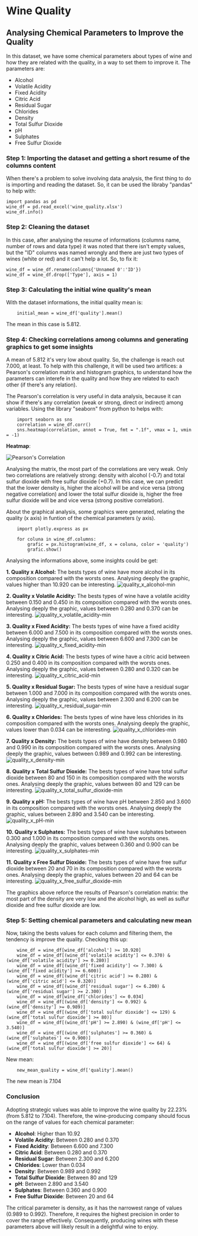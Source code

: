 # Wine Quality
## Analysing Chemical Parameters to Improve the Quality

In this dataset, we have some chemical parameters about types of wine and how they are related with the quality, in a way to set them to improve it. The parameters are:

- Alcohol
- Volatile Acidity
- Fixed Acidity
- Citric Acid
- Residual Sugar
- Chlorides
- Density
- Total Sulfur Dioxide
- pH
- Sulphates
- Free Sulfur Dioxide

### Step 1: Importing the dataset and getting a short resume of the columns content
When there's a problem to solve involving data analysis, the first thing to do is importing and reading the dataset. So, it can be used the libraby "pandas" to help with:

    import pandas as pd
    wine_df = pd.read_excel('wine_quality.xlsx')
    wine_df.info()

### Step 2: Cleaning the dataset
In this case, after analysing the resume of informations (columns name, number of rows and data type) it was noted that there isn't empty values, but the "ID" columns was named wrongly and there are just two types of wines (white or red) and it can't help a lot. So, to fix it:

    wine_df = wine_df.rename(columns{'Unnamed 0':'ID'})
    wine_df = wine_df.drop(['Type'], axis = 1)

### Step 3: Calculating the initial wine quality's mean
With the dataset informations, the initial quality mean is:

        initial_mean = wine_df['quality'].mean()

The mean in this case is 5.812.

### Step 4: Checking correlations among columns and generating graphics to get some insights 
A mean of 5.812 it's very low about quality. So, the challenge is reach out 7.000, at least. To help with this challenge, it will be used two artifices: a Pearson's correlation matrix and histogram graphics, to understand how the parameters can interefe in the quality and how they are related to each other (if there's any relation). 

The Pearson's correlation is very useful in data analysis, because it can show if there's any correlation (weak or strong, direct or indirect) among variables. Using the library "seaborn" from python to helps with:

        import seaborn as sns
        correlation = wine_df.corr()
        sns.heatmap(correlation, annot = True, fmt = ".1f", vmax = 1, vmin = -1)

**Heatmap**: 

![Pearson's Correlation](https://github.com/JPedroPy/Wine_Quality_Data_Analysis/assets/141521444/0e6b05cd-11fb-4688-90ea-500295cfaaa9)

Analysing the matrix, the most part of the correlations are very weak. Only two correlations are relatively strong: density with alcohol (-0.7) and total sulfur dioxide with free sulfur dioxide (+0.7). In this case, we can predict that the lower density is, higher the alcohol will be and vice versa (strong negative correlation) and lower the total sulfur dioxide is, higher the free sulfur dioxide will be and vice versa (strong positive correlation).

About the graphical analysis, some graphics were generated, relating the quality (x axis) in funtion of the chemical parameters (y axis). 

        import plotly.express as px
        
        for coluna in wine_df.columns:
            grafic = px.histogram(wine_df, x = coluna, color = 'quality')
            grafic.show()
            
Analysing the informations above, some insights could be get:

**1. Quality x Alcohol:** The bests types of wine have more alcohol in its composition compared with the worsts ones. Analysing deeply the graphic, values higher than 10.920 can be interesting.
![quality_x_alcohol-min](https://github.com/JPedroPy/Wine_Quality_Data_Analysis/assets/141521444/e62472c8-9308-4f35-9fdd-03edc2da0d7d)

**2. Quality x Volatile Acidity:** The bests types of wine have a volatile acidity between 0.150 and 0.450 in its composition compared with the worsts ones. Analysing deeply the graphic, values between 0.280 and 0.370 can be interesting.
![quality_x_volatile_acidity-min](https://github.com/JPedroPy/Wine_Quality_Data_Analysis/assets/141521444/4edb4e0e-4b96-4fac-958c-f6dbd9ae33cc)

**3. Quality x Fixed Acidity:** The bests types of wine have a fixed acidity between 6.000 and 7.500 in its composition compared with the worsts ones. Analysing deeply the graphic, values between 6.600 and 7.300 can be interesting.
![quality_x_fixed_acidity-min](https://github.com/JPedroPy/Wine_Quality_Data_Analysis/assets/141521444/dd196626-dd8e-4fc9-ac1c-b192ae05bdf2)

**4. Quality x Citric Acid:** The bests types of wine have a citric acid between 0.250 and 0.400 in its composition compared with the worsts ones. Analysing deeply the graphic, values between 0.280 and 0.320 can be interesting.
![quality_x_citric_acid-min](https://github.com/JPedroPy/Wine_Quality_Data_Analysis/assets/141521444/0806a314-9134-47f6-822f-f3af68c16a05)

**5. Quality x Residual Sugar:** The bests types of wine have a residual sugar between 1.000 and 7.000 in its composition compared with the worsts ones. Analysing deeply the graphic, values between 2.300 and 6.200 can be interesting.
![quality_x_residual_sugar-min](https://github.com/JPedroPy/Wine_Quality_Data_Analysis/assets/141521444/078f6651-8fd5-4b48-9ec9-7afc51c467aa)

**6. Quality x Chlorides:** The bests types of wine have less chlorides in its composition compared with the worsts ones. Analysing deeply the graphic, values lower than 0.034 can be interesting.
![quality_x_chlorides-min](https://github.com/JPedroPy/Wine_Quality_Data_Analysis/assets/141521444/707adb0f-8da3-49e1-aa32-8e0cc6a50574)

**7. Quality x Density:** The bests types of wine have density between 0.980 and 0.990 in its composition compared with the worsts ones. Analysing deeply the graphic, values between 0.989 and 0.992 can be interesting.
![quality_x_density-min](https://github.com/JPedroPy/Wine_Quality_Data_Analysis/assets/141521444/89cbe9c0-8cda-46e2-80fa-ff8ce98dd60d)

**8. Quality x Total Sulfur Dioxide:** The bests types of wine have total sulfur dioxide between 80 and 150 in its composition compared with the worsts ones. Analysing deeply the graphic, values between 80 and 129 can be interesting.
![quality_x_total_sulfur_dioxide-min](https://github.com/JPedroPy/Wine_Quality_Data_Analysis/assets/141521444/835640a9-a1b5-4062-9c50-3516897001a4)

**9. Quality x pH:** The bests types of wine have pH between 2.850 and 3.600 in its composition compared with the worsts ones. Analysing deeply the graphic, values between 2.890 and 3.540 can be interesting.
![quality_x_pH-min](https://github.com/JPedroPy/Wine_Quality_Data_Analysis/assets/141521444/d15a7c73-3a5a-4b4a-b791-cb0decf55087)

**10. Quality x Sulphates:** The bests types of wine have sulphates between 0.300 and 1.000 in its composition compared with the worsts ones. Analysing deeply the graphic, values between 0.360 and 0.900 can be interesting.
![quality_x_sulphates-min](https://github.com/JPedroPy/Wine_Quality_Data_Analysis/assets/141521444/383faa72-c33f-44d7-b91c-46ef1df82744)

**11. Quality x Free Sulfur Dioxide:** The bests types of wine have free sulfur dioxide between 20 and 70 in its composition compared with the worsts ones. Analysing deeply the graphic, values between 20 and 64 can be interesting.
![quality_x_free_sulfur_dioxide-min](https://github.com/JPedroPy/Wine_Quality_Data_Analysis/assets/141521444/51190c01-fcba-4c45-bae6-59d1ac670d57)

The graphics above reforce the results of Pearson's correlation matrix: the most part of the density are very low and the alcohol high, as well as sulfur dioxide and free sulfur dioxide are low.

### Step 5: Setting chemical parameters and calculating new mean
Now, taking the bests values for each column and filtering them, the tendency is improve the quality. Checking this up:

        wine_df = wine_df[wine_df['alcohol'] >= 10.920]
        wine_df = wine_df[(wine_df['volatile acidity'] <= 0.370) & (wine_df['volatile acidity'] >= 0.280)]
        wine_df = wine_df[(wine_df['fixed acidity'] <= 7.300) & (wine_df['fixed acidity'] >= 6.600)]
        wine_df = wine_df[(wine_df['citric acid'] >= 0.280) & (wine_df['citric acid'] <= 0.320)]
        wine_df = wine_df[(wine_df['residual sugar'] <= 6.200) & (wine_df['residual sugar'] >= 2.300) ]
        wine_df = wine_df[wine_df['chlorides'] <= 0.034]
        wine_df = wine_df[(wine_df['density'] <= 0.992) & (wine_df['density'] >= 0.989)]
        wine_df = wine_df[(wine_df['total sulfur dioxide'] <= 129) & (wine_df['total sulfur dioxide'] >= 80)]
        wine_df = wine_df[(wine_df['pH'] >= 2.890) & (wine_df['pH'] <= 3.540)]
        wine_df = wine_df[(wine_df['sulphates'] >= 0.360) & (wine_df['sulphates'] <= 0.900)]
        wine_df = wine_df[(wine_df['free sulfur dioxide'] <= 64) & (wine_df['total sulfur dioxide'] >= 20)]

New mean:

        new_mean_quality = wine_df['quality'].mean()

The new mean is 7.104

### Conclusion
Adopting strategic values was able to improve the wine quality by 22.23% (from 5.812 to 7.104). Therefore, the wine-producing company should focus on the range of values for each chemical parameter:

- **Alcohol**: Higher than 10.92
- **Volatile Acidity**: Between 0.280 and 0.370
- **Fixed Acidity**: Between 6.600 and 7.300
- **Citric Acid**: Between 0.280 and 0.370
- **Residual Sugar**: Between 2.300 and 6.200
- **Chlorides**: Lower than 0.034
- **Density**: Between 0.989 and 0.992
- **Total Sulfur Dioxide**: Between 80 and 129
- **pH**: Between 2.890 and 3.540
- **Sulphates**: Between 0.360 and 0.900
- **Free Sulfur Dioxide**: Between 20 and 64

The critical parameter is density, as it has the narrowest range of values (0.989 to 0.992). Therefore, it requires the highest precision in order to cover the range effectively. Consequently, producing wines with these parameters above will likely result in a delightful wine to enjoy.








    
    


